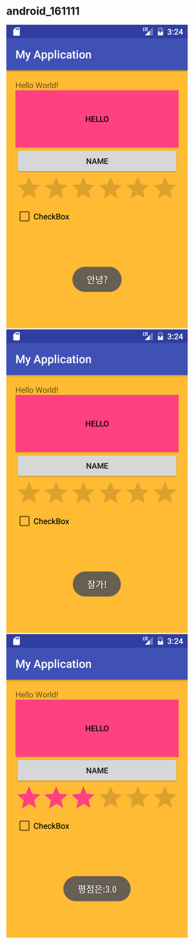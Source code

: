 # android_161111
<img src='https://github.com/qhdl301/android_161111/blob/master/app/fix/Screenshot_1478834646.png?raw=true'>

<img src='https://github.com/qhdl301/android_161111/blob/master/app/fix/Screenshot_1478834650.png?raw=true'>

<img src='https://github.com/qhdl301/android_161111/blob/master/app/fix/Screenshot_1478834670.png?raw=true'>
